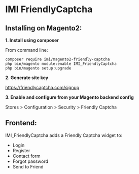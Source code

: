 # IMI FriendlyCaptcha

## Installing on Magento2:

**1. Install using composer**

From command line: 

```
composer require imi/magento2-friendly-captcha
php bin/magento module:enable IMI_FriendlyCaptcha
php bin/magento setup:upgrade
```

**2. Generate site key**

https://friendlycaptcha.com/signup

**3. Enable and configure from your Magento backend config**

Stores > Configuration > Security > Friendly Captcha

## Frontend:

IMI_FriendlyCaptcha adds a Friendly Captcha widget to:
- Login
- Register
- Contact form
- Forgot password
- Send to Friend

